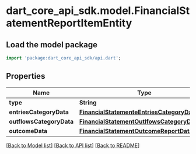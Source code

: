 # dart_core_api_sdk.model.FinancialStatementReportItemEntity

## Load the model package
```dart
import 'package:dart_core_api_sdk/api.dart';
```

## Properties
Name | Type | Description | Notes
------------ | ------------- | ------------- | -------------
**type** | **String** |  | 
**entriesCategoryData** | [**FinancialStatementeEntriesCategoryData**](FinancialStatementeEntriesCategoryData.md) |  | [optional] 
**outflowsCategoryData** | [**FinancialStatementOutlfowsCategoryData**](FinancialStatementOutlfowsCategoryData.md) |  | [optional] 
**outcomeData** | [**FinancialStatementOutcomeReportDataEntity**](FinancialStatementOutcomeReportDataEntity.md) |  | [optional] 

[[Back to Model list]](../README.md#documentation-for-models) [[Back to API list]](../README.md#documentation-for-api-endpoints) [[Back to README]](../README.md)


